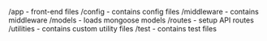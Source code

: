 /app - front-end files
/config - contains config files
/middleware - contains middleware
/models - loads mongoose models
/routes - setup API routes
/utilities - contains custom utility files
/test - contains test files
